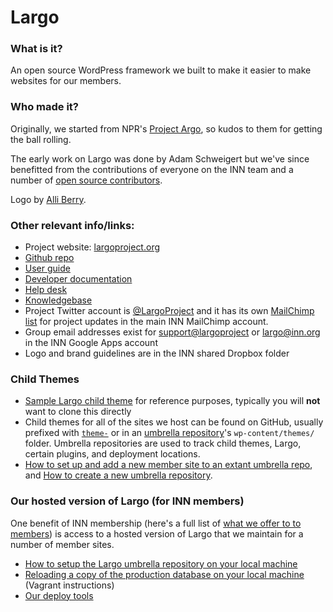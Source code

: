 # Largo

### What is it?

An open source WordPress framework we built to make it easier to make websites for our members.

### Who made it?

Originally, we started from NPR's [Project Argo](https://github.com/argoproject/Argo), so kudos to them for getting the ball rolling.

The early work on Largo was done by Adam Schweigert but we've since benefitted from the contributions of everyone on the INN team and a number of [open source contributors](https://github.com/INN/Largo/graphs/contributors).

Logo by [Alli Berry](http://alliberry.com/).

### Other relevant info/links:

- Project website: [largoproject.org](http://largoproject.org)
- [Github repo](https://github.com/INN/Largo)
- [User guide](https://largo.inn.org/series/largo-user-guide/)
- [Developer documentation](http://largo.readthedocs.io)
- [Help desk](http://support.largoproject.org)
- [Knowledgebase](http://support.largoproject.org/support/solutions)
- Project Twitter account is [@LargoProject](http://twitter.com/largoproject) and it has its own [MailChimp list](http://eepurl.com/yu0bT) for project updates in the main INN MailChimp account.
- Group email addresses exist for [support@largoproject](mailto:support@largoproject.org) or [largo@inn.org](mailto:largo@inn.org) in the INN Google Apps account
- Logo and brand guidelines are in the INN shared Dropbox folder

### Child Themes

- [Sample Largo child theme](https://github.com/INN/Largo-Sample-Child-Theme) for reference purposes, typically you will **not** want to clone this directly
- Child themes for all of the sites we host can be found on GitHub, usually prefixed with [`theme-`](https://github.com/INN?utf8=%E2%9C%93&q=theme&type=&language=) or in an [umbrella repository](https://github.com/INN?utf8=%E2%9C%93&q=umbrella-&type=&language=)'s `wp-content/themes/` folder. Umbrella repositories are used to track child themes, Largo, certain plugins, and deployment locations.
- [How to set up and add a new member site to an extant umbrella repo](/projects/largo/child-themes/new-site.md), and [How to create a new umbrella repository](https://github.com/INN/umbrella-boilerplate/blob/master/docs/README.md).

### Our hosted version of Largo (for INN members)

One benefit of INN membership (here's a full list of [what we offer to to members](/how-to-work-with-us/members-services.md)) is access to a hosted version of Largo that we maintain for a number of member sites.

- [How to setup the Largo umbrella repository on your local machine](umbrella-setup.md)
- [Reloading a copy of the production database on your local machine](database-reload-vagrant.md) (Vagrant instructions)
- [Our deploy tools](https://github.com/INN/deploy-tools)
